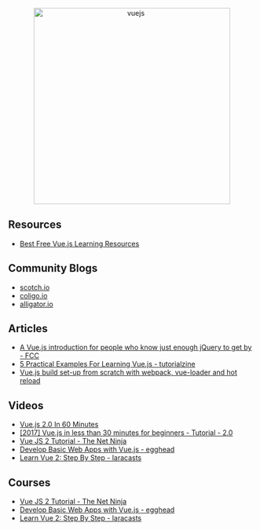 <p align="center">
  <img width="400" src="https://upload.wikimedia.org/wikipedia/commons/5/53/Vue.js_Logo.svg"  alt="vuejs">
</p>

## Resources
* [Best Free Vue.js Learning Resources](http://whatpixel.com/vuejs-learning-resources/)


## Community Blogs
* [scotch.io](https://scotch.io/tutorials?q=&hits_per_page=12&page=0&dFR%5Btags%5D%5B0%5D=vue.js&is_v=1)
* [coligo.io](https://coligo.io/)
* [alligator.io](https://alligator.io/vuejs/)


## Articles 
* [A Vue.js introduction for people who know just enough jQuery to get by - FCC](https://medium.freecodecamp.com/vue-js-introduction-for-people-who-know-just-enough-jquery-to-get-by-eab5aa193d77)
* [5 Practical Examples For Learning Vue.js - tutorialzine](https://tutorialzine.com/2016/03/5-practical-examples-for-learning-vue-js)
* [Vue.js build set-up from scratch with webpack, vue-loader and hot reload](https://skyronic.com/blog/vue-project-scratch)


## Videos
* [Vue.js 2.0 In 60 Minutes](https://www.youtube.com/watch?v=z6hQqgvGI4Y&t=464s)
* [[2017] Vue.js in less than 30 minutes for beginners - Tutorial - 2.0](https://www.youtube.com/watch?v=VPUdtEf3oXI&t=29s)
* [Vue JS 2 Tutorial - The Net Ninja](https://www.youtube.com/watch?v=5LYrN_cAJoA&list=PL4cUxeGkcC9gQcYgjhBoeQH7wiAyZNrYa)
* [Develop Basic Web Apps with Vue.js - egghead](https://egghead.io/lessons/vue-create-a-basic-component-using-vue-js) 
* [Learn Vue 2: Step By Step - laracasts](https://laracasts.com/series/learn-vue-2-step-by-step)


## Courses
* [Vue JS 2 Tutorial - The Net Ninja](https://www.youtube.com/watch?v=5LYrN_cAJoA&list=PL4cUxeGkcC9gQcYgjhBoeQH7wiAyZNrYa)
* [Develop Basic Web Apps with Vue.js - egghead](https://egghead.io/lessons/vue-create-a-basic-component-using-vue-js) 
* [Learn Vue 2: Step By Step - laracasts](https://laracasts.com/series/learn-vue-2-step-by-step)

